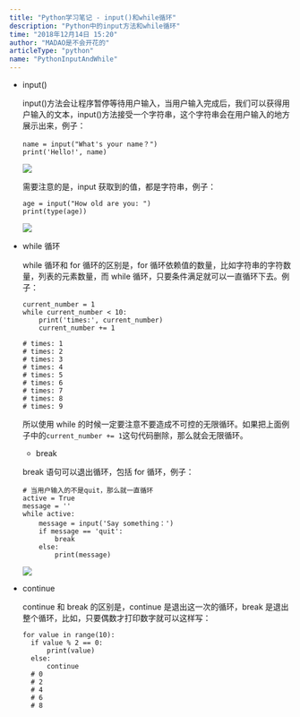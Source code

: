 ```yaml
---
title: "Python学习笔记 - input()和while循环"
description: "Python中的input方法和while循环"
time: "2018年12月14日 15:20"
author: "MADAO是不会开花的"
articleType: "python"
name: "PythonInputAndWhile"
---
```


- input()

  input()方法会让程序暂停等待用户输入，当用户输入完成后，我们可以获得用户输入的文本，input()方法接受一个字符串，这个字符串会在用户输入的地方展示出来，例子：

  ```
  name = input("What's your name？")
  print('Hello!', name)
  ```

  ![](/articlesImages/python/input_and_while/image.png)

  需要注意的是，input 获取到的值，都是字符串，例子：

  ```
  age = input("How old are you: ")
  print(type(age))
  ```

  ![](/articlesImages/python/input_and_while/image1.png)

- while 循环

  while 循环和 for 循环的区别是，for 循环依赖值的数量，比如字符串的字符数量，列表的元素数量，而 while 循环，只要条件满足就可以一直循环下去。例子：

  ```
  current_number = 1
  while current_number < 10:
      print('times:', current_number)
      current_number += 1

  # times: 1
  # times: 2
  # times: 3
  # times: 4
  # times: 5
  # times: 6
  # times: 7
  # times: 8
  # times: 9
  ```

  所以使用 while 的时候一定要注意不要造成不可控的无限循环。如果把上面例子中的`current_number += 1`这句代码删除，那么就会无限循环。

  - break

  break 语句可以退出循环，包括 for 循环，例子：

  ```
  # 当用户输入的不是quit，那么就一直循环
  active = True
  message = ''
  while active:
      message = input('Say something：')
      if message == 'quit':
          break
      else:
          print(message)
  ```

  ![](/articlesImages/python/input_and_while/image2.png)

- continue

  continue 和 break 的区别是，continue 是退出这一次的循环，break 是退出整个循环，比如，只要偶数才打印数字就可以这样写：

  ```
  for value in range(10):
    if value % 2 == 0:
        print(value)
    else:
        continue
    # 0
    # 2
    # 4
    # 6
    # 8
  ```
